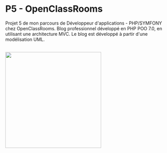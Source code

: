 # P5 - OpenClassRooms
Projet 5 de mon parcours de Développeur d'applications - PHP/SYMFONY chez OpenClassRooms. 
Blog professionnel développé en PHP POO 7.0, en utilisant une architecture MVC. Le blog est développé à partir d'une modélisation UML.

<br>
<img width="300px" height="auto" src="https://github.com/MirkoV1987/OCR-P5/Public/img/readme/frontend.png." />
<br>
